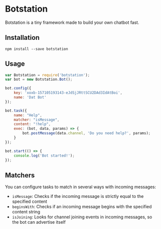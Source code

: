 # Botstation
Botstation is a tiny framework made to build your own chatbot fast.

## Installation
```
npm install --save botstation
```

## Usage
```js
var Botstation = require('botstation');
var bot = new Botstation.Bot();

bot.config({
    key: 'xoxb-157105193143-eJdSjJRttSCU2DAd3IdAtBoi',
    name: 'Dat Bot'
});

bot.task({
    name: "Help",
    matcher: "isMessage",
    content: "!help",
    exec: (bot, data, params) => {
        bot.postMessage(data.channel, 'Do you need help?', params);
    }
});

bot.start(() => {
    console.log('Bot started!');
});
```

## Matchers
You can configure tasks to match in several ways with incoming messages:

- `isMessage`: Checks if the incoming message is strictly equal to the specified content
- `beginsWith`: Checks if an incoming message begins with the specified content string
- `isJoining`: Looks for channel joining events in incoming messages, so the bot can advertise itself

